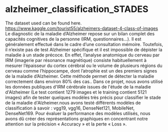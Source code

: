 # alzheimer_classification_STADES
The dataset used can be found here. https://www.kaggle.com/tourist55/alzheimers-dataset-4-class-of-images
Le diagnostic de la maladie d’Alzheimer repose sur un bilan complet des capacités cognitives de la personne (IRM, questionnaires…). Il est généralement effectué dans le cadre d’une consultation mémoire. Toutefois, il n’existe pas de test Alzheimer spécifique et il est impossible de dépister la maladie à un stade précoce. En effet, l’analyse anatomique du cerveau par IRM (imagerie par résonance magnétique) consiste habituellement à mesurer l’épaisseur du cortex cérébral ou le volume de plusieurs régions du cerveau comme l’hippocampe, dont l’atrophie est un des premiers signes de la maladie d’Alzheimer. Cette méthode permet de détecter la maladie correctement dans environ 80% des cas.. Dans ce projet, nous avons utilisé les données publiques d'IRM cérébrale issues de l'étude de la maladie d'Alzheimer (Le test contient 1279 images et le training contient 5121 images) afin de tester quelques modèles très précis pour classifier le stade de la maladie d'Alzheimer.nous avons testé différents modèles de classification à savoir : vgg19, vgg16, DenseNet121, MobileNet, DenseNet169.  Pour évaluer la performance des modèles utilisés, nous avons dû créer des représentations graphiques en concentrant notre attention sur la précision « Accuracy » et la perte « Loss ». 
